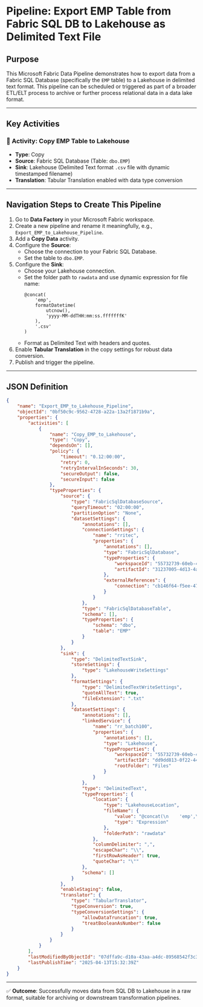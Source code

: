 
# Pipeline: Export EMP Table from Fabric SQL DB to Lakehouse as Delimited Text File

## Purpose
This Microsoft Fabric Data Pipeline demonstrates how to export data from a Fabric SQL Database (specifically the `EMP` table) to a Lakehouse in delimited text format. This pipeline can be scheduled or triggered as part of a broader ETL/ELT process to archive or further process relational data in a data lake format.

---

## Key Activities

### 📌 Activity: Copy EMP Table to Lakehouse

- **Type**: Copy
- **Source**: Fabric SQL Database (Table: `dbo.EMP`)
- **Sink**: Lakehouse (Delimited Text format `.csv` file with dynamic timestamped filename)
- **Translation**: Tabular Translation enabled with data type conversion

---

## Navigation Steps to Create This Pipeline

1. Go to **Data Factory** in your Microsoft Fabric workspace.
2. Create a new pipeline and rename it meaningfully, e.g., `Export_EMP_to_Lakehouse_Pipeline`.
3. Add a **Copy Data** activity.
4. Configure the **Source**:
   - Choose the connection to your Fabric SQL Database.
   - Set the table to `dbo.EMP`.
5. Configure the **Sink**:
   - Choose your Lakehouse connection.
   - Set the folder path to `rawdata` and use dynamic expression for file name:
     ```
     @concat(
         'emp',
         formatDatetime(
             utcnow(),
             'yyyy-MM-ddTHH:mm:ss.fffffffK'
         ),
         '.csv'
     )
     ```
   - Format as Delimited Text with headers and quotes.
6. Enable **Tabular Translation** in the copy settings for robust data conversion.
7. Publish and trigger the pipeline.

---

## JSON Definition

```json
{
    "name": "Export_EMP_to_Lakehouse_Pipeline",
    "objectId": "0bf50c9c-9562-4728-a22a-13a2f1871b9a",
    "properties": {
        "activities": [
            {
                "name": "Copy_EMP_to_Lakehouse",
                "type": "Copy",
                "dependsOn": [],
                "policy": {
                    "timeout": "0.12:00:00",
                    "retry": 0,
                    "retryIntervalInSeconds": 30,
                    "secureOutput": false,
                    "secureInput": false
                },
                "typeProperties": {
                    "source": {
                        "type": "FabricSqlDatabaseSource",
                        "queryTimeout": "02:00:00",
                        "partitionOption": "None",
                        "datasetSettings": {
                            "annotations": [],
                            "connectionSettings": {
                                "name": "rritec",
                                "properties": {
                                    "annotations": [],
                                    "type": "FabricSqlDatabase",
                                    "typeProperties": {
                                        "workspaceId": "55732739-60eb-445b-94c4-65725b7190fa",
                                        "artifactId": "31237005-4d13-4afe-8ff3-42834149ecd7"
                                    },
                                    "externalReferences": {
                                        "connection": "cb146f64-f5ee-47c5-9a70-8bada1b07ac1"
                                    }
                                }
                            },
                            "type": "FabricSqlDatabaseTable",
                            "schema": [],
                            "typeProperties": {
                                "schema": "dbo",
                                "table": "EMP"
                            }
                        }
                    },
                    "sink": {
                        "type": "DelimitedTextSink",
                        "storeSettings": {
                            "type": "LakehouseWriteSettings"
                        },
                        "formatSettings": {
                            "type": "DelimitedTextWriteSettings",
                            "quoteAllText": true,
                            "fileExtension": ".txt"
                        },
                        "datasetSettings": {
                            "annotations": [],
                            "linkedService": {
                                "name": "rr_batch100",
                                "properties": {
                                    "annotations": [],
                                    "type": "Lakehouse",
                                    "typeProperties": {
                                        "workspaceId": "55732739-60eb-445b-94c4-65725b7190fa",
                                        "artifactId": "dd9dd813-0f22-446d-9621-dfd670945ea5",
                                        "rootFolder": "Files"
                                    }
                                }
                            },
                            "type": "DelimitedText",
                            "typeProperties": {
                                "location": {
                                    "type": "LakehouseLocation",
                                    "fileName": {
                                        "value": "@concat(\n    'emp',\n    formatDatetime(\n        utcnow(),\n        'yyyy-MM-ddTHH:mm:ss.fffffffK'\n    ),\n    '.csv'\n)",
                                        "type": "Expression"
                                    },
                                    "folderPath": "rawdata"
                                },
                                "columnDelimiter": ",",
                                "escapeChar": "\\",
                                "firstRowAsHeader": true,
                                "quoteChar": "\""
                            },
                            "schema": []
                        }
                    },
                    "enableStaging": false,
                    "translator": {
                        "type": "TabularTranslator",
                        "typeConversion": true,
                        "typeConversionSettings": {
                            "allowDataTruncation": true,
                            "treatBooleanAsNumber": false
                        }
                    }
                }
            }
        ],
        "lastModifiedByObjectId": "07dffa9c-d10a-43aa-a4dc-89568542f3c3",
        "lastPublishTime": "2025-04-13T15:32:39Z"
    }
}
```

---

✅ **Outcome**: Successfully moves data from SQL DB to Lakehouse in a raw format, suitable for archiving or downstream transformation pipelines.
